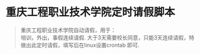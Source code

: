 # 重庆工程职业技术学院定时请假脚本
> 重庆工程职业技术学院自动请假，用于：  
> 培训，外出，事假连续请假. 
> 大于3天需要校长同意，只能3天连续请假，特做出此定时请假，填写后在linux设置crontab 即可. 
